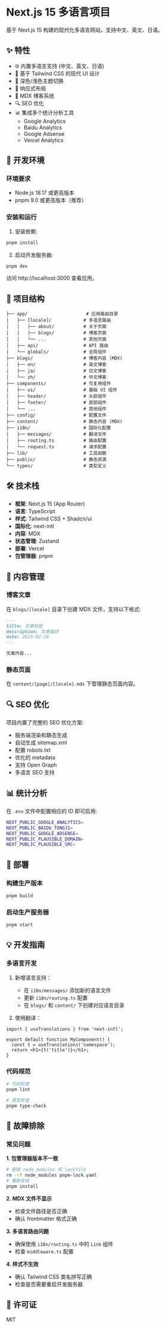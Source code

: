 # Next.js 15 多语言项目

基于 Next.js 15 构建的现代化多语言网站，支持中文、英文、日语。

## ✨ 特性

- 🌐 内置多语言支持 (中文、英文、日语)
- 🎨 基于 Tailwind CSS 的现代 UI 设计
- 🌙 深色/浅色主题切换
- 📱 响应式布局
- 📝 MDX 博客系统
- 🔍 SEO 优化
- 📊 集成多个统计分析工具
  - Google Analytics
  - Baidu Analytics
  - Google Adsense
  - Vercel Analytics

## 🚀 开发环境

### 环境要求

- Node.js 18.17 或更高版本
- pnpm 9.0 或更高版本（推荐）

### 安装和运行

1. 安装依赖:
```bash
pnpm install
```

2. 启动开发服务器:
```bash
pnpm dev
```

访问 http://localhost:3000 查看应用。

## 📁 项目结构

```
├── app/                      # 应用路由目录
│   ├── [locale]/            # 多语言路由
│   │   ├── about/           # 关于页面
│   │   ├── blogs/           # 博客页面
│   │   └── ...              # 其他页面
│   ├── api/                 # API 路由
│   └── globals/             # 全局组件
├── blogs/                   # 博客内容 (MDX)
│   ├── en/                  # 英文博客
│   ├── ja/                  # 日文博客
│   └── zh/                  # 中文博客
├── components/              # 可复用组件
│   ├── ui/                  # 基础 UI 组件
│   ├── header/              # 头部组件
│   ├── footer/              # 底部组件
│   └── ...                  # 其他组件
├── config/                  # 配置文件
├── content/                 # 静态内容 (MDX)
├── i18n/                    # 国际化配置
│   ├── messages/            # 翻译文件
│   ├── routing.ts           # 路由配置
│   └── request.ts           # 请求配置
├── lib/                     # 工具函数
├── public/                  # 静态资源
└── types/                   # 类型定义
```

## 🛠️ 技术栈

- **框架**: Next.js 15 (App Router)
- **语言**: TypeScript
- **样式**: Tailwind CSS + Shadcn/ui
- **国际化**: next-intl
- **内容**: MDX
- **状态管理**: Zustand
- **部署**: Vercel
- **包管理器**: pnpm

## 📝 内容管理

### 博客文章

在 `blogs/[locale]` 目录下创建 MDX 文件，支持以下格式:

```markdown
---
title: 文章标题
description: 文章描述
date: 2025-02-20
---

文章内容...
```

### 静态页面

在 `content/[page]/[locale].mdx` 下管理静态页面内容。

## 🔍 SEO 优化

项目内置了完整的 SEO 优化方案:
- 服务端渲染和静态生成
- 自动生成 sitemap.xml
- 配置 robots.txt
- 优化的 metadata
- 支持 Open Graph
- 多语言 SEO 支持

## 📊 统计分析

在 `.env` 文件中配置相应的 ID 即可启用:

```bash
NEXT_PUBLIC_GOOGLE_ANALYTICS=
NEXT_PUBLIC_BAIDU_TONGJI=
NEXT_PUBLIC_GOOGLE_ADSENSE=
NEXT_PUBLIC_PLAUSIBLE_DOMAIN=
NEXT_PUBLIC_PLAUSIBLE_SRC=
```

## 🚀 部署

### 构建生产版本

```bash
pnpm build
```

### 启动生产服务器

```bash
pnpm start
```

## 💡 开发指南

### 多语言开发

1. 新增语言支持：
   - 在 `i18n/messages/` 添加新的语言文件
   - 更新 `i18n/routing.ts` 配置
   - 在 `blogs/` 和 `content/` 下创建对应语言目录

2. 使用翻译：
```tsx
import { useTranslations } from 'next-intl';

export default function MyComponent() {
  const t = useTranslations('namespace');
  return <h1>{t('title')}</h1>;
}
```

### 代码规范

```bash
# 代码检查
pnpm lint

# 类型检查
pnpm type-check
```

## 🔧 故障排除

### 常见问题

**1. 包管理器版本不一致**
```bash
# 删除 node_modules 和 lockfile
rm -rf node_modules pnpm-lock.yaml
# 重新安装
pnpm install
```

**2. MDX 文件不显示**
- 检查文件路径是否正确
- 确认 frontmatter 格式正确

**3. 多语言路由问题**
- 确保使用 `i18n/routing.ts` 中的 `Link` 组件
- 检查 `middleware.ts` 配置

**4. 样式不生效**
- 确认 Tailwind CSS 类名拼写正确
- 检查是否需要重启开发服务器

## 📄 许可证

MIT


